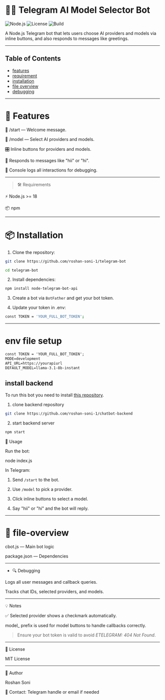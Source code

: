 # 🤖✨ Telegram AI Model Selector Bot

![Node.js](https://img.shields.io/badge/Node.js-v18-green)
![License](https://img.shields.io/badge/License-MIT-blue)
![Build](https://img.shields.io/badge/Build-Passing-brightgreen)


A Node.js Telegram bot that lets users choose AI providers and models via inline buttons, and also responds to messages like greetings.

---
## Table of Contents

- [features](#features)
- [requirement](#requirement)
- [installation](#installation)
- [file overview](#file-overview)
- [debugging](#debugging)
---


# 🚀 Features

🏁 /start — Welcome message.

🧩 /model — Select AI providers and models.

🎛️ Inline buttons for providers and models.

💬 Responds to messages like "hii" or "hi".

📝 Console logs all interactions for debugging.

---

> 🛠️ Requirements

 ⚡ Node.js >= 18

 📦 npm

---

# 📦 Installation

1. Clone the repository:
```bash
git clone https://github.com/roshan-soni-1/telegram-bot
```
```bash
cd telegram-bot
```
2. Install dependencies:
```bash
npm install node-telegram-bot-api
```

3. Create a bot via `BotFather` and get your bot token.

4. Update your token in .env:

```bash
const TOKEN = 'YOUR_FULL_BOT_TOKEN';
```

---
# env file setup
```txt
const TOKEN = 'YOUR_FULL_BOT_TOKEN';
MODE=development
API_URL=https://yourapiurl
DEFAULT_MODEL=llama-3.1-8b-instant
```

## install backend 

To run this bot you need to install [this repository](https://github.com/roshan-soni-1/chatbot-backend).

1. clone backend repository
```bash
git clone https://github.com/roshan-soni-1/chatbot-backend
```
2. start backend server 
```bash
npm start
```


🏃 Usage

Run the bot:

node index.js

In Telegram:

1. Send `/start` to the bot.

2. Use `/model` to pick a provider.

3. Click inline buttons to select a model.

4. Say "hii" or "hi" and the bot will reply.

---

# 📂 file-overview

cbot.js — Main bot logic

package.json — Dependencies

---

* 🔍 Debugging

Logs all user messages and callback queries.

Tracks chat IDs, selected providers, and models.

---

💡 Notes

✅ Selected provider shows a checkmark automatically.

model_ prefix is used for model buttons to handle callbacks correctly.

> Ensure your bot token is valid to avoid *ETELEGRAM: 404 Not Found*.

---

📜 License

MIT License

---

👤 Author

Roshan Soni

📨 Contact: Telegram handle or email if needed